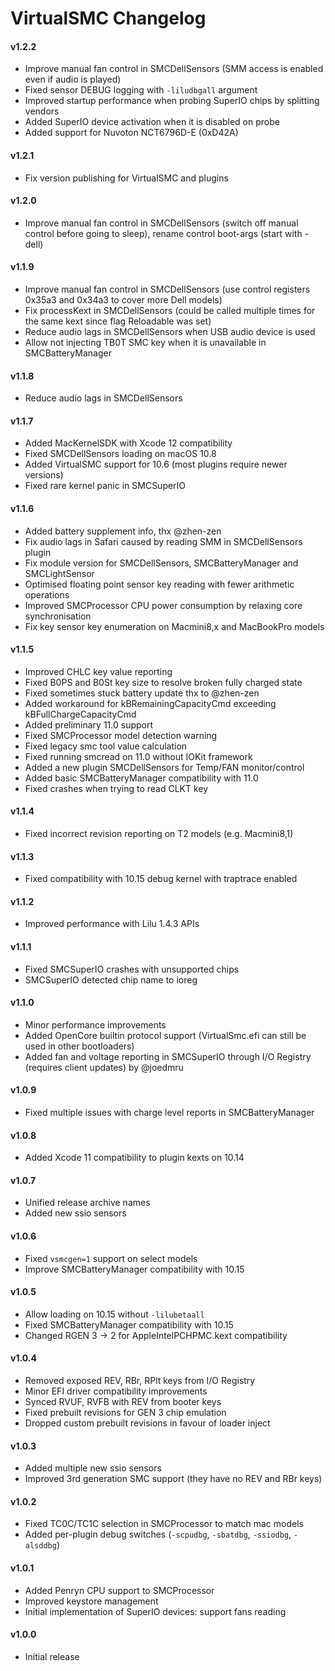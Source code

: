 VirtualSMC Changelog
====================
#### v1.2.2
- Improve manual fan control in SMCDellSensors (SMM access is enabled even if audio is played)
- Fixed sensor DEBUG logging with `-liludbgall` argument
- Improved startup performance when probing SuperIO chips by splitting vendors
- Added SuperIO device activation when it is disabled on probe
- Added support for Nuvoton NCT6796D-E (0xD42A)

#### v1.2.1
- Fix version publishing for VirtualSMC and plugins

#### v1.2.0
- Improve manual fan control in SMCDellSensors (switch off manual control before going to sleep), rename control boot-args (start with -dell)

#### v1.1.9
- Improve manual fan control in SMCDellSensors (use control registers 0x35a3 and 0x34a3 to cover more Dell models)
- Fix processKext in SMCDellSensors (could be called multiple times for the same kext since flag Reloadable was set)
- Reduce audio lags in SMCDellSensors when USB audio device is used
- Allow not injecting TB0T SMC key when it is unavailable in SMCBatteryManager

#### v1.1.8
- Reduce audio lags in SMCDellSensors

#### v1.1.7
- Added MacKernelSDK with Xcode 12 compatibility
- Fixed SMCDellSensors loading on macOS 10.8
- Added VirtualSMC support for 10.6 (most plugins require newer versions)
- Fixed rare kernel panic in SMCSuperIO

#### v1.1.6
- Added battery supplement info, thx @zhen-zen
- Fix audio lags in Safari caused by reading SMM in SMCDellSensors plugin
- Fix module version for SMCDellSensors, SMCBatteryManager and SMCLightSensor
- Optimised floating point sensor key reading with fewer arithmetic operations
- Improved SMCProcessor CPU power consumption by relaxing core synchronisation
- Fix key sensor key enumeration on Macmini8,x and MacBookPro models

#### v1.1.5
- Improved CHLC key value reporting
- Fixed B0PS and B0St key size to resolve broken fully charged state
- Fixed sometimes stuck battery update thx to @zhen-zen
- Added workaround for kBRemainingCapacityCmd exceeding kBFullChargeCapacityCmd
- Added preliminary 11.0 support
- Fixed SMCProcessor model detection warning
- Fixed legacy smc tool value calculation
- Fixed running smcread on 11.0 without IOKit framework
- Added a new plugin SMCDellSensors for Temp/FAN monitor/control
- Added basic SMCBatteryManager compatibility with 11.0
- Fixed crashes when trying to read CLKT key

#### v1.1.4
- Fixed incorrect revision reporting on T2 models (e.g. Macmini8,1)

#### v1.1.3
- Fixed compatibility with 10.15 debug kernel with traptrace enabled

#### v1.1.2
- Improved performance with Lilu 1.4.3 APIs

#### v1.1.1
- Fixed SMCSuperIO crashes with unsupported chips
- SMCSuperIO detected chip name to ioreg

#### v1.1.0
- Minor performance improvements
- Added OpenCore builtin protocol support (VirtualSmc.efi can still be used in other bootloaders)
- Added fan and voltage reporting in SMCSuperIO through I/O Registry (requires client updates) by @joedmru

#### v1.0.9
- Fixed multiple issues with charge level reports in SMCBatteryManager

#### v1.0.8
- Added Xcode 11 compatibility to plugin kexts on 10.14

#### v1.0.7
- Unified release archive names
- Added new ssio sensors

#### v1.0.6
- Fixed `vsmcgen=1` support on select models
- Improve SMCBatteryManager compatibility with 10.15

#### v1.0.5
- Allow loading on 10.15 without `-lilubetaall`
- Fixed SMCBatteryManager compatibility with 10.15
- Changed RGEN 3 -> 2 for AppleIntelPCHPMC.kext compatibility

#### v1.0.4
- Removed exposed REV, RBr, RPlt keys from I/O Registry
- Minor EFI driver compatibility improvements
- Synced RVUF, RVFB with REV from booter keys
- Fixed prebuilt revisions for GEN 3 chip emulation
- Dropped custom prebuilt revisions in favour of loader inject

#### v1.0.3
- Added multiple new ssio sensors
- Improved 3rd generation SMC support (they have no REV and RBr keys)

#### v1.0.2
- Fixed TC0C/TC1C selection in SMCProcessor to match mac models
- Added per-plugin debug switches (`-scpudbg`, `-sbatdbg`, `-ssiodbg`, `-alsddbg`)

#### v1.0.1
- Added Penryn CPU support to SMCProcessor
- Improved keystore management
- Initial implementation of SuperIO devices: support fans reading

#### v1.0.0
- Initial release
